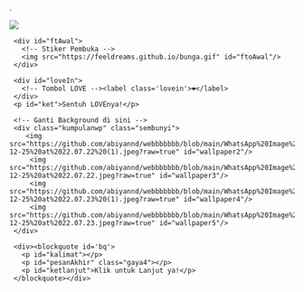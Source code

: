 .
<!DOCTYPE html>
<html>
<meta charset='UTF-8'/><meta content='width=device-width, initial-scale=1, user-scalable=1, minimum-scale=1, maximum-scale=5' name='viewport'/><meta content='IE=edge' http-equiv='X-UA-Compatible'/>
  
  <link rel="preconnect" href="https://fonts.googleapis.com">
  <link rel="preconnect" href="https://fonts.gstatic.com" crossorigin>
  <link href="https://fonts.googleapis.com/css2?family=Nunito+Sans:wght@400;700&display=swap" rel="stylesheet">
  <link href="https://fonts.googleapis.com/css2?family=Sono:wght@600&display=swap" rel="stylesheet">
  <link href="https://fonts.googleapis.com/css2?family=Nerko+One&display=swap" rel="stylesheet">

  <script src="https://unpkg.com/typeit@8.7.0/dist/index.umd.js"></script><link href="https://feeldreams.github.io/hanyakamu/style.css" rel="stylesheet" type="text/css" />
  <script src="https://kit.fontawesome.com/4f3ce16e3e.js" crossorigin="anonymous"></script>
  
<head>
<title>Script HTML buat Kamu</title>
<link rel="icon" type="image/x-icon" href="https://www.palingit.com/favicon.ico">
<meta name="description" content="HTML Replit Coding">
<!-- 
  Made with love by Rayys!
  
     Blog: https://PalingIT.com
     Instagram: @rayyarrr
     TikTok: @rayy4r
     Email: rayyar0703@gmail.com
     
  Thanks to all <3
-->
</head>
<body>
	
   <!-- Ganti Audio di sini -->
   <audio autoplay loop> 
             <source src="https://github.com/abiyannd/webbbbbbb/blob/main/WhatsApp-Audio-2022-12-28-at-00.23.16.mp3?raw=true" id="linkmp3" class="sembunyi">
   </audio>
   
   <div id="bodyblur">
     <!-- Wallpaper --><img src="https://feeldreams.github.io/papjalan.jpeg" id="wallpaper"/>
   </div>
   
   <div id='Content'>

     <div id="ftAwal">
       <!-- Stiker Pembuka -->
       <img src="https://feeldreams.github.io/bunga.gif" id="ftoAwal"/>
     </div>

     <div id="loveIn">
       <!-- Tombol LOVE --><label class='lovein'>❤️</label>
     </div>
     <p id="ket">Sentuh LOVEnya!</p>

     <!-- Ganti Background di sini -->
     <div class="kumpulanwp" class="sembunyi">
     	<img src="https://github.com/abiyannd/webbbbbbb/blob/main/WhatsApp%20Image%202022-12-25%20at%2022.07.22%20(1).jpeg?raw=true" id="wallpaper2"/>
         <img src="https://github.com/abiyannd/webbbbbbb/blob/main/WhatsApp%20Image%202022-12-25%20at%2022.07.22.jpeg?raw=true" id="wallpaper3"/>
         <img src="https://github.com/abiyannd/webbbbbbb/blob/main/WhatsApp%20Image%202022-12-25%20at%2022.07.23%20(1).jpeg?raw=true" id="wallpaper4"/>
         <img src="https://github.com/abiyannd/webbbbbbb/blob/main/WhatsApp%20Image%202022-12-25%20at%2022.07.23.jpeg?raw=true" id="wallpaper5"/>
     </div>

     <div><blockquote id='bq'>
       <p id="kalimat"></p>
       <p id="pesanAkhir" class="gaya4"></p>
       <p id="ketlanjut">Klik untuk Lanjut ya!</p>
     </blockquote></div>

   </div>

<!-- Ganti Kata-Kata di bawah ya! -->
<script>
const body = document.querySelector("body");const inip = [];const inips = [];const iniwp = [];iden = 1; iniwp[1] = wallpaper.src; iniwp[2] = wallpaper2.src; iniwp[3] = wallpaper3.src; iniwp[4] = wallpaper4.src; iniwp[5] = wallpaper5.src; audio = new Audio('' + linkmp3.src); fungsiAwal=0;function berjatuhan() {const heart = document.createElement("div"); heart.className = "fas fa-heart"; heart.style.left = (Math.random() * 90)+"vw"; heart.style.animationDuration = (Math.random()*3)+2+"s"; body.appendChild(heart);} setInterval(function name(params) {var heartArr = document.querySelectorAll(".fa-heart"); if (heartArr.length > 100) {heartArr[0].remove()}},100);Content.style = "opacity:1;margin-top:14vh";

totalPesan = 5; //Input total pesan di sini ya!

/* Ganti kata-kata di sini ya! */
inip[1] = "haloo milyyy!";
inips[1] = "sebelom 2022 berakhir, aku mau bilang nih";
inip[2] = "maaf ya kalo selama beberapa bulan ini aku sering buat masalah, yang buat kamu jadi kesel sama aku";
inips[2] = "";
inip[3] = "dan maaf juga kalo aku sering ovt ke kamu, walaupun belom perna bilang sii hehehe";
inips[3] = "maaf juga kalo aku masi ga jelas, belom bisa jadi 100% cowo yang kamu mau";
inip[4] = "kalo kamu kerasa keganggu sama sikapku itu maaf yaa,";
inips[4] = "tapi jujur, aku bakal berusaha jadi cowo terbaik yang perna kamu temuin, karna aku takut banged kamu pergi";
inip[5] = "kamu udaa aku anggep rumaa ke-2 tempatku pulang, karna setiap di samping kamu doang aku bisa ngerasa tenang, seneng, intinya nyaman dee kalo deket kamu";
inips[5] = "jadiiii, jangan tinggalin aku yaa :)";

pesanAkhiran = "stay with me. i love uuu milyyy😾";
</script>
<script src="https://feeldreams.github.io/hanyakamu/script.js"></script>
</body>
</html>

